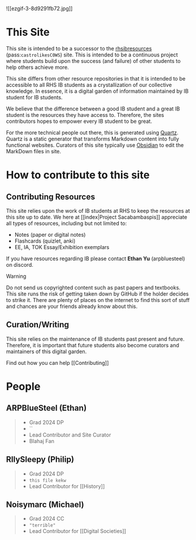![[ezgif-3-8d9291fb72.jpg]]

# This Site

This site is intended to be a successor to the [rhsibresources](https://rhsibresources.wixsite.com/bettergrind) (pass:`castrolikesC0WS`) site. This is intended to be a continuous project where students build upon the success (and failure) of other students to help others achieve more.

This site differs from other resource repositories in that it is intended to be accessible to all RHS IB students as a crystallization of our collective knowledge. In essence, it is a digital garden of information maintained by IB student for IB students.

We believe that the difference between a good IB student and a great IB student is the resources they have access to. Therefore, the sites contributors hopes to empower every IB student to be great.

For the more technical people out there, this is generated using [Quartz](https://quartz.jzhao.xyz/). Quartz is a static generator that transforms Markdown content into fully functional websites. Curators of this site typically use [Obsidian](https://obsidian.md/) to edit the MarkDown files in site.

# How to contribute to this site

## Contributing Resources

This site relies upon the work of IB students at RHS to keep the resources at this site up to date. We here at [[index|Project Sacabambaspis]] appreciate all types of resources, including but not limited to:

- Notes (paper or digital notes)
- Flashcards (quizlet, anki)
- EE, IA, TOK Essay/Exhibition exemplars

If you have resources regarding IB please contact **Ethan Yu** (arpbluesteel) on discord.

>[!warning]
>Do not send us copyrighted content such as past papers and textbooks. This site runs the risk of getting taken down by GitHub if the holder decides to strike it. There are plenty of places on the internet to find this sort of stuff and chances are your friends already know about this.

## Curation/Writing

This site relies on the maintenance of IB students past present and future. Therefore, it is important that future students also become curators and maintainers of this digital garden.

Find out how you can help [[Contributing]]

# People


## ARPBlueSteel (Ethan)

> - Grad 2024 DP
> - ``
> - Lead Contributor and Site Curator
> - Blahaj Fan
## RllySleepy (Philip)

> - Grad 2024 DP
> - `this file kekw`
> - Lead Contributor for [[History]]

## Noisymarc (Michael)
> - Grad 2024 CC
> - `"terrible"`
> - Lead Contributor for [[Digital Societies]]
